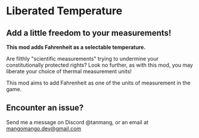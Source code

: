 # **Liberated Temperature**

## **Add a little freedom to your measurements!**

**This mod adds Fahrenheit as a selectable temperature.**

Are filthly "scientific measurements" trying to undermine your constitutionally protected rights? Look no further, as with this mod, you may liberate your choice of thermal measurement units!

This mod aims to add Fahrenheit as one of the units of measurement in the game.


## **Encounter an issue?**

Send me a message on Discord @tanmang, or an email at mangomango.dev@gmail.com
